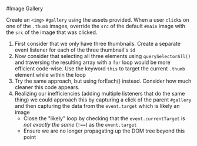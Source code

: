 #Image Gallery

Create an `<img>` `#gallery` using the assets provided. When a user `click`s on one of the `.thumb` images, override the `src` of the default `#main` image with the `src` of the image that was clicked.

1. First consider that we only have three thumbnails. Create a separate event listener for each of the three thumbnail's `id`
2. Now consider that selecting all three elements using `querySelectorAll()` and traversing the resulting array with a `for` loop would be more efficient code-wise. Use the keyword `this` to target the current `.thumb` element while within the loop
3. Try the same approach, but using forEach() instead. Consider how much cleaner this code appears.
4. Realizing our inefficiencies (adding multiple listeners that do the same thing) we could approach this by capturing a click of the parent `#gallery` and then capturing the data from the `event.target` which is likely an image
   - Close the "likely" loop by checking that the `event.currentTarget` is _not exactly the same_ (`!==`) as the `event.target`
   - Ensure we are no longer propagating up the DOM tree beyond this point
